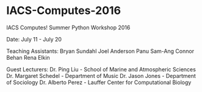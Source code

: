 # IACS-Computes-2016
IACS Computes! Summer Python Workshop 2016

Date:
 July 11 - July 20

Teaching Assistants:
 Bryan Sundahl
 Joel Anderson
 Panu Sam-Ang
 Connor Behan
 Rena Elkin

Guest Lecturers:
 Dr. Ping Liu - School of Marine and Atmospheric Sciences
 Dr. Margaret Schedel - Department of Music
 Dr. Jason Jones - Department of Sociology
 Dr. Alberto Perez - Lauffer Center for Computational Biology


